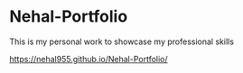 # Nehal-Portfolio
This is my personal work to showcase my professional skills

https://nehal955.github.io/Nehal-Portfolio/

